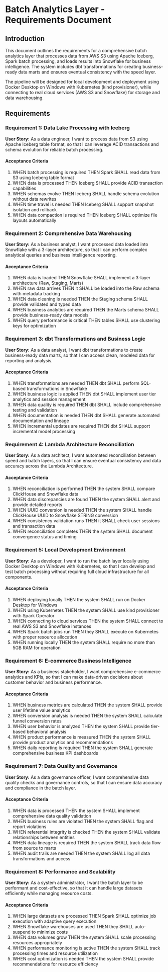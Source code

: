 # Batch Analytics Layer - Requirements Document

## Introduction

This document outlines the requirements for a comprehensive batch analytics layer that processes data from AWS S3 using Apache Iceberg, Spark batch processing, and loads results into Snowflake for business intelligence. The system includes dbt transformations for creating business-ready data marts and ensures eventual consistency with the speed layer.

The pipeline will be designed for local development and deployment using Docker Desktop on Windows with Kubernetes (kind provisioner), while connecting to real cloud services (AWS S3 and Snowflake) for storage and data warehousing.

## Requirements

### Requirement 1: Data Lake Processing with Iceberg

**User Story:** As a data engineer, I want to process data from S3 using Apache Iceberg table format, so that I can leverage ACID transactions and schema evolution for reliable batch processing.

#### Acceptance Criteria

1. WHEN batch processing is required THEN Spark SHALL read data from S3 using Iceberg table format
2. WHEN data is processed THEN Iceberg SHALL provide ACID transaction capabilities
3. WHEN schemas evolve THEN Iceberg SHALL handle schema evolution without data rewrites
4. WHEN time travel is needed THEN Iceberg SHALL support snapshot isolation and rollback
5. WHEN data compaction is required THEN Iceberg SHALL optimize file layouts automatically

### Requirement 2: Comprehensive Data Warehousing

**User Story:** As a business analyst, I want processed data loaded into Snowflake with a 3-layer architecture, so that I can perform complex analytical queries and business intelligence reporting.

#### Acceptance Criteria

1. WHEN data is loaded THEN Snowflake SHALL implement a 3-layer architecture (Raw, Staging, Marts)
2. WHEN raw data arrives THEN it SHALL be loaded into the Raw schema with metadata tracking
3. WHEN data cleaning is needed THEN the Staging schema SHALL provide validated and typed data
4. WHEN business analytics are required THEN the Marts schema SHALL provide business-ready data models
5. WHEN query performance is critical THEN tables SHALL use clustering keys for optimization

### Requirement 3: dbt Transformations and Business Logic

**User Story:** As a data analyst, I want dbt transformations to create business-ready data marts, so that I can access clean, modeled data for reporting and analysis.

#### Acceptance Criteria

1. WHEN transformations are needed THEN dbt SHALL perform SQL-based transformations in Snowflake
2. WHEN business logic is applied THEN dbt SHALL implement user tier analytics and session management
3. WHEN data quality is required THEN dbt SHALL include comprehensive testing and validation
4. WHEN documentation is needed THEN dbt SHALL generate automated documentation and lineage
5. WHEN incremental updates are required THEN dbt SHALL support incremental model processing

### Requirement 4: Lambda Architecture Reconciliation

**User Story:** As a data architect, I want automated reconciliation between speed and batch layers, so that I can ensure eventual consistency and data accuracy across the Lambda Architecture.

#### Acceptance Criteria

1. WHEN reconciliation is performed THEN the system SHALL compare ClickHouse and Snowflake data
2. WHEN data discrepancies are found THEN the system SHALL alert and provide detailed reports
3. WHEN UUID conversion is needed THEN the system SHALL handle ClickHouse UUID to Snowflake STRING conversion
4. WHEN consistency validation runs THEN it SHALL check user sessions and transaction data
5. WHEN reconciliation completes THEN the system SHALL document convergence status and timing

### Requirement 5: Local Development Environment

**User Story:** As a developer, I want to run the batch layer locally using Docker Desktop on Windows with Kubernetes, so that I can develop and test batch processing without requiring full cloud infrastructure for all components.

#### Acceptance Criteria

1. WHEN deploying locally THEN the system SHALL run on Docker Desktop for Windows
2. WHEN using Kubernetes THEN the system SHALL use kind provisioner with Spark Operator
3. WHEN connecting to cloud services THEN the system SHALL connect to real AWS S3 and Snowflake instances
4. WHEN Spark batch jobs run THEN they SHALL execute on Kubernetes with proper resource allocation
5. WHEN running locally THEN the system SHALL require no more than 5GB RAM for operation

### Requirement 6: E-commerce Business Intelligence

**User Story:** As a business stakeholder, I want comprehensive e-commerce analytics and KPIs, so that I can make data-driven decisions about customer behavior and business performance.

#### Acceptance Criteria

1. WHEN business metrics are calculated THEN the system SHALL provide user lifetime value analytics
2. WHEN conversion analysis is needed THEN the system SHALL calculate funnel conversion rates
3. WHEN user behavior is analyzed THEN the system SHALL provide tier-based behavioral analysis
4. WHEN product performance is measured THEN the system SHALL provide product analytics and recommendations
5. WHEN daily reporting is required THEN the system SHALL generate comprehensive business KPI dashboards

### Requirement 7: Data Quality and Governance

**User Story:** As a data governance officer, I want comprehensive data quality checks and governance controls, so that I can ensure data accuracy and compliance in the batch layer.

#### Acceptance Criteria

1. WHEN data is processed THEN the system SHALL implement comprehensive data quality validation
2. WHEN business rules are violated THEN the system SHALL flag and report violations
3. WHEN referential integrity is checked THEN the system SHALL validate relationships between entities
4. WHEN data lineage is required THEN the system SHALL track data flow from source to marts
5. WHEN audit trails are needed THEN the system SHALL log all data transformations and access

### Requirement 8: Performance and Scalability

**User Story:** As a system administrator, I want the batch layer to be performant and cost-effective, so that it can handle large datasets efficiently while managing resource costs.

#### Acceptance Criteria

1. WHEN large datasets are processed THEN Spark SHALL optimize job execution with adaptive query execution
2. WHEN Snowflake warehouses are used THEN they SHALL auto-suspend to minimize costs
3. WHEN data volumes grow THEN the system SHALL scale processing resources appropriately
4. WHEN performance monitoring is active THEN the system SHALL track processing times and resource utilization
5. WHEN cost optimization is needed THEN the system SHALL provide recommendations for resource efficiency